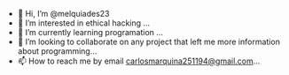 - 👋 Hi, I’m @melquiades23
- 👀 I’m interested in ethical hacking ...
- 🌱 I’m currently learning programation ...
- 💞️ I’m looking to collaborate on any project that left me more information about programming...
- 📫 How to reach me by email carlosmarquina251194@gmail.com...

<!---
melquiades23/melquiades23 is a ✨ special ✨ repository because its `README.md` (this file) appears on your GitHub profile.
You can click the Preview link to take a look at your changes.
--->
